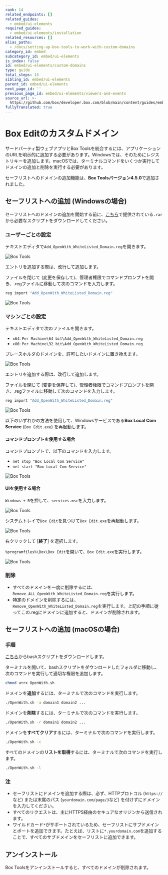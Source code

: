 ```yaml
---
rank: 14
related_endpoints: []
related_guides:
  - embed/ui-elements
required_guides:
  - embed/ui-elements/installation
related_resources: []
alias_paths:
  - /docs/setting-up-box-tools-to-work-with-custom-domains
category_id: embed
subcategory_id: embed/ui-elements
is_index: false
id: embed/ui-elements/custom-domains
type: guide
total_steps: 15
sibling_id: embed/ui-elements
parent_id: embed/ui-elements
next_page_id: ''
previous_page_id: embed/ui-elements/viewers-and-events
source_url: >-
  https://github.com/box/developer.box.com/blob/main/content/guides/embed/ui-elements/custom-domains.md
fullyTranslated: true
---
```

# Box Editのカスタムドメイン

サードパーティ製ウェブアプリとBox Toolsを統合するには、アプリケーションのURLを明示的に追加する必要があります。Windowsでは、そのためにレジストリキーを追加します。macOSでは、ターミナルコマンドをいくつか実行してドメインの追加と削除を実行する必要があります。

<Message>

セーフリストへのドメインの追加機能は、**Box Toolsバージョン4.5.0**で追加されました。

</Message>

## セーフリストへの追加 (Windowsの場合)

セーフリストへのドメインの追加を開始する前に、[こちら](https://cloud.box.com/s/kvc9cysgq1y2yldpvciwlpt7093ho78l)で提供されている`.rar`から必要なスクリプトをダウンロードしてください。

### ユーザーごとの設定

テキストエディタで`Add_OpenWith_WhiteListed_Domain.reg`を開きます。

<ImageFrame border>

![Box Tools](./images/box-tools-1.png)

</ImageFrame>

<Message>

エントリを追加する際は、改行して追加します。

</Message>

ファイルを閉じて (変更を保存して)、管理者権限でコマンドプロンプトを開き、.regファイルに移動して次のコマンドを入力します。

```sh
reg import "Add_OpenWith_WhiteListed_Domain.reg"

```

<ImageFrame border>

![Box Tools](./images/box-tools-3.png)

</ImageFrame>

### マシンごとの設定

テキストエディタで次のファイルを開きます。

* `x64`: `Per Machine\64 bit\Add_OpenWith_WhiteListed_Domain.reg`
* `x86`: `Per Machine\32 bit\Add_OpenWith_WhiteListed_Domain.reg`

プレースホルダのドメインを、許可したいドメインに置き換えます。

<ImageFrame border>

![Box Tools](./images/box-tools-4.png)

</ImageFrame>

<Message>

エントリを追加する際は、改行して追加します。

</Message>

ファイルを閉じて (変更を保存して)、管理者権限でコマンドプロンプトを開き、.regファイルに移動して次のコマンドを入力します。

```sh
reg import "Add_OpenWith_WhiteListed_Domain.reg"

```

<ImageFrame border>

![Box Tools](./images/box-tools-6.png)

</ImageFrame>

以下のいずれかの方法を使用して、Windowsサービスである**Box Local Com Service** (`Box Edit.exe`) を再起動します。

#### コマンドプロンプトを使用する場合

コマンドプロンプトで、以下のコマンドを入力します。

* `net stop "Box Local Com Service"`
* `net start "Box Local Com Service"`

<ImageFrame border>

![Box Tools](./images/box-tools-7.png)

</ImageFrame>

#### UIを使用する場合

`Windows + R`を押して、`services.msc`を入力します。

<ImageFrame border>

![Box Tools](./images/box-tools-8.png)

</ImageFrame>

システムトレイで`Box Edit`を見つけて`Box Edit.exe`を再起動します。

<ImageFrame border>

![Box Tools](./images/box-tools-9.png)

</ImageFrame>

右クリックして \[**終了**] を選択します。

`%programfiles%\Box\Box Edit`を開いて、`Box Edit.exe`を実行します。

<ImageFrame border>

![Box Tools](./images/box-tools-10.png)

</ImageFrame>

### 削除

* すべてのドメインを一度に削除するには、`Remove_ALL_OpenWith_WhiteListed_Domain.reg`を実行します。
* 特定のドメインを削除するには、`Remove_OpenWith_WhiteListed_Domain.reg`を実行します。上記の手順に従ってこの.regにドメインに追加すると、ドメインが削除されます。

## セーフリストへの追加 (macOSの場合)

### 手順

[こちら](https://cloud.box.com/s/z5qhc7rts6mzrhzfx6cpxeb5ed4ve5u6)からbashスクリプトをダウンロードします。

ターミナルを開いて、bashスクリプトをダウンロードしたフォルダに移動し、次のコマンドを実行して適切な権限を追加します。

```sh
chmod u+rx OpenWith.sh

```

ドメインを**追加**するには、ターミナルで次のコマンドを実行します。

```sh
./OpenWith.sh -a domain1 domain2 ...

```

ドメインを**削除**するには、ターミナルで次のコマンドを実行します。

```sh
./OpenWith.sh -r domain1 domain2 ...

```

ドメインを**すべてクリア**するには、ターミナルで次のコマンドを実行します。

```sh
./OpenWith.sh -c

```

すべてのドメインの**リストを取得**するには、ターミナルで次のコマンドを実行します。

```sh
./OpenWith.sh -l

```

### 注

* セーフリストにドメインを追加する際は、必ず、HTTPプロトコル (`https://`など) または末尾のパス (`yourdomain.com/page/3`など) を付けずにドメインを入力してください。
* すべてのリクエストは、主にHTTPS経由のセキュアなオリジンから送信されます。
* ワイルドカード`*`がサポートされているため、セーフリストにサブドメインとポートを追加できます。たとえば、リストに`*.yourdomain.com`を追加することで、すべてのサブドメインをセーフリストに追加できます。

## アンインストール

Box Toolsをアンインストールすると、すべてのドメインが削除されます。

